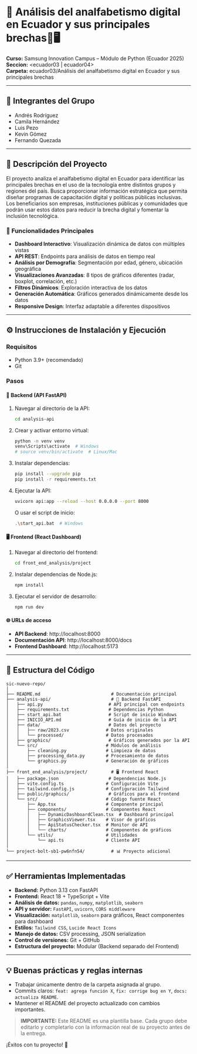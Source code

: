 # 📌 Análisis del analfabetismo digital en Ecuador y sus principales brechas👥🖥️

**Curso:** Samsung Innovation Campus – Módulo de Python (Ecuador 2025)  
**Seccion:** <ecuador03 | ecuador04>  
**Carpeta:** ecuador03/Análisis del analfabetismo digital en Ecuador y sus principales brechas

---

## 👥 Integrantes del Grupo
- Andrés Rodríguez 
- Camila Hernández 
- ⁠Luis Pezo
- ⁠Kevin Gómez
- ⁠Fernando Quezada 

---

## 📝 Descripción del Proyecto  
El proyecto analiza el analfabetismo digital en Ecuador para identificar las principales brechas en el uso de la tecnología entre distintos grupos y regiones del país.
Busca proporcionar información estratégica que permita diseñar programas de capacitación digital y políticas públicas inclusivas.
Los beneficiarios son empresas, instituciones públicas y comunidades que podrán usar estos datos para reducir la brecha digital y fomentar la inclusión tecnológica.

### 🎯 Funcionalidades Principales
- **Dashboard Interactivo**: Visualización dinámica de datos con múltiples vistas
- **API REST**: Endpoints para análisis de datos en tiempo real
- **Análisis por Demografía**: Segmentación por edad, género, ubicación geográfica
- **Visualizaciones Avanzadas**: 8 tipos de gráficos diferentes (radar, boxplot, correlación, etc.)
- **Filtros Dinámicos**: Exploración interactiva de los datos
- **Generación Automática**: Gráficos generados dinámicamente desde los datos
- **Responsive Design**: Interfaz adaptable a diferentes dispositivos

---

## ⚙️ Instrucciones de Instalación y Ejecución

### Requisitos
- Python 3.9+ (recomendado)
- Git

### Pasos

#### 🔧 Backend (API FastAPI)
1. Navegar al directorio de la API:
   ```bash
   cd analysis-api
   ```

2. Crear y activar entorno virtual:
   ```bash
   python -m venv venv
   venv\Scripts\activate  # Windows
   # source venv/bin/activate  # Linux/Mac
   ```


3. Instalar dependencias:
   ```bash
   pip install --upgrade pip
   pip install -r requirements.txt
   ```

4. Ejecutar la API:
   ```bash
   uvicorn api:app --reload --host 0.0.0.0 --port 8000
   ```
   O usar el script de inicio:
   ```bash
   .\start_api.bat  # Windows
   ```

#### 🖥️ Frontend (React Dashboard)
1. Navegar al directorio del frontend:
   ```bash
   cd front_end_analysis/project
   ```

2. Instalar dependencias de Node.js:
   ```bash
   npm install
   ```

3. Ejecutar el servidor de desarrollo:
   ```bash
   npm run dev
   ```

#### 🌐 URLs de acceso
- **API Backend**: http://localhost:8000
- **Documentación API**: http://localhost:8000/docs
- **Frontend Dashboard**: http://localhost:5173

---

## 📂 Estructura del Código
```
sic-nuevo-repo/
│
├── README.md                           # Documentación principal
├── analysis-api/                       # 🔧 Backend FastAPI
│   ├── api.py                         # API principal con endpoints
│   ├── requirements.txt               # Dependencias Python
│   ├── start_api.bat                  # Script de inicio Windows
│   ├── INICIO_API.md                  # Guía de inicio de la API
│   ├── data/                          # Datos del proyecto
│   │   ├── raw/2023.csv              # Datos originales
│   │   └── processed/                # Datos procesados
│   ├── graphics/                      # Gráficos generados por la API
│   └── src/                          # Módulos de análisis
│       ├── cleaning.py               # Limpieza de datos
│       ├── processing_data.py        # Procesamiento de datos
│       └── graphics.py               # Generación de gráficos
│
├── front_end_analysis/project/         # 🖥️ Frontend React
│   ├── package.json                   # Dependencias Node.js
│   ├── vite.config.ts                # Configuración Vite
│   ├── tailwind.config.js            # Configuración Tailwind
│   ├── public/graphics/               # Gráficos para el frontend
│   └── src/                          # Código fuente React
│       ├── App.tsx                   # Componente principal
│       ├── components/               # Componentes React
│       │   ├── DynamicDashboardClean.tsx  # Dashboard principal
│       │   ├── GraphicsViewer.tsx    # Visor de gráficos
│       │   ├── ApiStatusChecker.tsx  # Monitor de API
│       │   └── charts/               # Componentes de gráficos
│       └── utils/                    # Utilidades
│           └── api.ts                # Cliente API
│
└── project-bolt-sb1-pw6nfn54/          # 📊 Proyecto adicional
```

---

## ✅ Herramientas Implementadas
- **Backend:** Python 3.13 con FastAPI
- **Frontend:** React 18 + TypeScript + Vite
- **Análisis de datos:** `pandas`, `numpy`, `matplotlib`, `seaborn`
- **API y servidor:** `FastAPI`, `uvicorn`, `CORS middleware`
- **Visualización:** `matplotlib`, `seaborn` para gráficos, React componentes para dashboard
- **Estilos:** `Tailwind CSS`, `Lucide React Icons`
- **Manejo de datos:** CSV processing, JSON serialization
- **Control de versiones:** Git + GitHub
- **Estructura del proyecto:** Modular (Backend separado del Frontend)

---

## 💡 Buenas prácticas y reglas internas
- Trabajar únicamente dentro de la carpeta asignada al grupo.
- Commits claros: `feat: agrega función X`, `fix: corrige bug en Y`, `docs: actualiza README`.
- Mantener el README del proyecto actualizado con cambios importantes.


> **IMPORTANTE:** Este README es una plantilla base. Cada grupo debe editarlo y completarlo con la información real de su proyecto antes de la entrega.

¡Éxitos con tu proyecto! 🚀